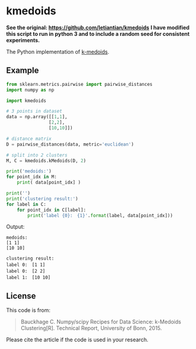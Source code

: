 # kmedoids

**See the original: https://github.com/letiantian/kmedoids**
**I have modified this script to run in python 3 and to include a random seed for consistent experiments.**

The Python implementation of [k-medoids](https://en.wikipedia.org/wiki/K-medoids). 

## Example
```python
from sklearn.metrics.pairwise import pairwise_distances
import numpy as np

import kmedoids

# 3 points in dataset
data = np.array([[1,1], 
                [2,2], 
                [10,10]])

# distance matrix
D = pairwise_distances(data, metric='euclidean')

# split into 2 clusters
M, C = kmedoids.kMedoids(D, 2)

print('medoids:')
for point_idx in M:
    print( data[point_idx] )

print('')
print('clustering result:')
for label in C:
    for point_idx in C[label]:
        print('label {0}:　{1}'.format(label, data[point_idx]))
```

Output:
```
medoids:
[1 1]
[10 10]

clustering result:
label 0:　[1 1]
label 0:　[2 2]
label 1:　[10 10]
```

## License
This code is from:

> Bauckhage C. Numpy/scipy Recipes for Data Science: k-Medoids Clustering[R]. Technical Report, University of Bonn, 2015.

Please cite the article if the code is used in your research.
